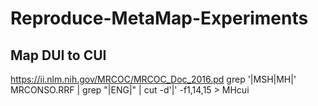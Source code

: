 # Reproduce-MetaMap-Experiments

## Map DUI to CUI
https://ii.nlm.nih.gov/MRCOC/MRCOC_Doc_2016.pd
grep '|MSH|MH|' MRCONSO.RRF | grep "|ENG|" | cut -d'|' -f1,14,15 > MHcui

